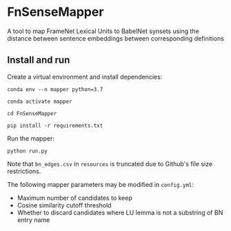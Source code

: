 # FnSenseMapper
A tool to map FrameNet Lexical Units to BabelNet synsets using the distance between sentence embeddings between corresponding definitions


## Install and run
Create a virtual environment and install dependencies:
```
conda env --n mapper python=3.7
```
```
conda activate mapper
```
```
cd FnSenseMapper
```
```
pip install -r requirements.txt
```

Run the mapper:
```
python run.py
```

Note that `bn_edges.csv` in `resources` is truncated due to Github's file size restrictions.

The following mapper parameters may be modified in `config.yml`:
- Maximum number of candidates to keep
- Cosine similarity cutoff threshold
- Whether to discard candidates where LU lemma is not a substring of BN entry name
